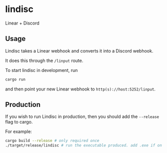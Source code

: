 # lindisc
Linear + Discord

## Usage
Lindisc takes a Linear webhook and converts it into a Discord webhook.

It does this through the `/linput` route.

To start lindisc in development, run
```sh
cargo run
```
and then point your new Linear webhook to `http(s)://host:5252/linput`.

## Production
If you wish to run Lindisc in production, then you should add the `--release` flag to cargo.

For example:
```sh
cargo build --release # only required once
./target/release/lindisc # run the executable produced. add .exe if on windows
```